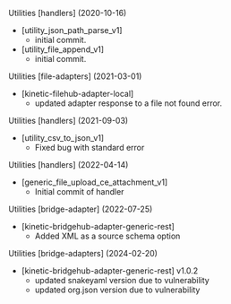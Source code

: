 Utilities [handlers] (2020-10-16)
* [utility_json_path_parse_v1]
    * initial commit.
* [utility_file_append_v1]
    * initial commit.

Utilities [file-adapters] (2021-03-01)
* [kinetic-filehub-adapter-local]
    * updated adapter response to a file not found error.


Utilities [handlers] (2021-09-03)
* [utility_csv_to_json_v1]
    * Fixed bug with standard error

Utilities [handlers] (2022-04-14)
* [generic_file_upload_ce_attachment_v1]
    * Initial commit of handler 

Utilities [bridge-adapter] (2022-07-25)
* [kinetic-bridgehub-adapter-generic-rest]
    * Added XML as a source schema option

Utilities [bridge-adapters] (2024-02-20)
  * [kinetic-bridgehub-adapter-generic-rest] v1.0.2
    * updated snakeyaml version due to vulnerability
    * updated org.json version due to vulnerability
